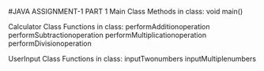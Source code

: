 #JAVA ASSIGNMENT-1
PART 1 
Main Class
Methods in class:
void main()

Calculator Class
Functions in class:
performAdditionoperation
performSubtractionoperation
performMultiplicationoperation
performDivisionoperation

UserInput Class
Functions in class:
inputTwonumbers
inputMultiplenumbers
